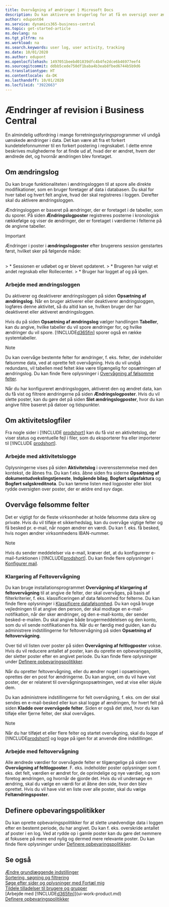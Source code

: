 ```yaml
---
title: Overvågning af ændringer | Microsoft Docs
description: Du kan aktivere en brugerlog for at få en oversigt over ændringer af data i registrerede tabeller. Du kan også spore aktiviteter med bestemte typer aktivitetslogge.
author: edupont04
ms.service: dynamics365-business-central
ms.topic: get-started-article
ms.devlang: na
ms.tgt_pltfrm: na
ms.workload: na
ms.search.keywords: user log, user activity, tracking
ms.date: 10/01/2020
ms.author: edupont
ms.openlocfilehash: 1497051beebd01839dfc4b4fe2dce6b46977eef4
ms.sourcegitcommit: ddbb5cede750df1baba4b3eab8fbed6744b5b9d6
ms.translationtype: HT
ms.contentlocale: da-DK
ms.lasthandoff: 10/01/2020
ms.locfileid: "3922663"
---
```

# <a name="auditing-changes-in-business-central"></a>Ændringer af revision i Business Central
En almindelig udfordring i mange forretningsstyringsprogrammer vil undgå uønskede ændringer i data. Det kan være alt fra et forkert kundetelefonnummer til en forkert postering i regnskabet. I dette emne beskrives mulighederne for at finde ud af, hvad der er ændret, hvem der ændrede det, og hvornår ændringen blev foretaget.

## <a name="about-the-change-log"></a>Om ændringslog 
Du kan bruge funktionaliteten i ændringsloggen til at spore alle direkte modifikationer, som en bruger foretager af data i databasen. Du skal for hver tabel og hvert felt angive, hvad der skal registreres i loggen. Derefter skal du aktivere ændringsloggen.  

Ændringsloggen er baseret på ændringer, der er foretaget i de tabeller, som du sporer. På siden **Ændringslogposter** registreres posterne i kronologisk rækkefølge og viser de ændringer, der er foretaget i værdierne i felterne på de angivne tabeller.

> [!Important]
> Ændringer i poster i **ændringslogposter** efter brugerens session genstartes først, hvilket sker på følgende måde:
<br />
> * Sessionen er udløbet og er blevet opdateret.
> * Brugeren har valgt et andet regnskab eller Rollecenter.
> * Bruger har logget af og på igen.

### <a name="working-with-the-change-log"></a>Arbejde med ændringsloggen
Du aktiverer og deaktiverer ændringsloggen på siden **Opsætning af ændringslog**. Når en bruger aktiverer eller deaktiverer ændringsloggen, logføres denne aktivitet, så du altid kan se, hvilken bruger der har deaktiveret eller aktiveret ændringsloggen.

Hvis du på siden **Opsætning af ændringslog** vælger handlingen **Tabeller**, kan du angive, hvilke tabeller du vil spore ændringer for, og hvilke ændringer du vil spore. [!INCLUDE[d365fin](includes/d365fin_md.md)] sporer også en række systemtabeller.

> [!NOTE]
> Du kan overvåge bestemte felter for ændringer, f. eks. felter, der indeholder følsomme data, ved at oprette felt overvågning. Hvis du vil undgå redundans, vil tabellen med feltet ikke være tilgængelig for opsætningen af ændringslog. Du kan finde flere oplysninger i [Overvågning af følsomme felter](across-log-changes.md#monitoring-sensitive-fields).

Når du har konfigureret ændringsloggen, aktiveret den og ændret data, kan du få vist og filtrere ændringerne på siden **Ændringslogposter**. Hvis du vil slette poster, kan du gøre det på siden **Slet ændringslogposter**, hvor du kan angive filtre baseret på datoer og tidspunkter.  

## <a name="about-activity-logs"></a>Om aktivitetslogfiler
Fra nogle sider i [!INCLUDE [prodshort](includes/prodshort.md)] kan du få vist en aktivitetslog, der viser status og eventuelle fejl i filer, som du eksporterer fra eller importerer til [!INCLUDE [prodshort](includes/prodshort.md)].  

### <a name="working-with-activity-logs"></a>Arbejde med aktivitetslogge
Oplysningerne vises på siden **Aktivitetslog** i overensstemmelse med den kontekst, de åbnes fra. Du kan f.eks. åbne siden fra siderne **Opsætning af dokumentudvekslingstjeneste**, **Indgående bilag**, **Bogført salgsfaktura** og **Bogført salgskreditnota**. Du kan tømme listen med logposter eller blot rydde oversigten over poster, der er ældre end syv dage.  

## <a name="monitoring-sensitive-fields"></a>Overvåge følsomme felter
Det er vigtigt for de fleste virksomheder at holde følsomme data sikre og private. Hvis du vil tilføje et sikkerhedslag, kan du overvåge vigtige felter og få besked pr. e-mail, når nogen ændrer en værdi. Du kan f. eks. få besked, hvis nogen ændrer virksomhedens IBAN-nummer.

> [!NOTE]
> Hvis du sender meddelelser via e-mail, kræver det, at du konfigurerer e-mail-funktionen i [!INCLUDE[prodshort](includes/prodshort.md)]. Du kan finde flere oplysninger i [Konfigurer mail](admin-how-setup-email.md).

### <a name="setting-up-field-monitoring"></a>Klargøring af Feltovervågning
Du kan bruge installationsprogrammet **Overvågning af klargøring af feltovervågning** til at angive de felter, der skal overvåges, på basis af filterkriterier, f. eks. klassificeringen af data følsomhed for felterne. Du kan finde flere oplysninger i [Klassificere datafølsomhed](admin-classifying-data-sensitivity.md). Du kan også bruge vejledningen til at angive den person, der skal modtage en e-mail-notifikation, når der sker ændringer, og den e-mail-konto, der sender besked-e-mailen. Du skal angive både brugermeddelelsen og den konto, som du vil sende notifikationen fra. Når du er færdig med guiden, kan du administrere indstillingerne for feltovervågning på siden **Opsætning af feltovervågning**. 

Over tid vil listen over poster på siden **Overvågning af feltlogposter** vokse. Hvis du vil reducere antallet af poster, kan du oprette en opbevaringspolitik, der sletter poster efter en angivet periode. Du kan finde flere oplysninger under [Definere opbevaringspolitikker](admin-data-retention-policies.md).

Når du opretter feltovervågning, eller du ændrer noget i opsætningen, oprettes der en post for ændringerne. Du kan angive, om du vil have vist poster, der er relateret til overvågningsopsætningen, ved at vise eller skjule dem. 

Du kan administrere indstillingerne for felt overvågning, f. eks. om der skal sendes en e-mail-besked eller kun skal logge af ændringen, for hvert felt på siden **Kladde over overvågede felter**. Siden er også det sted, hvor du kan tilføje eller fjerne felter, der skal overvåges.

> [!NOTE]
> Når du har tilføjet et eller flere felter og startet overvågning, skal du logge af [!INCLUDE[prodshort](includes/prodshort.md)] og logge på igen for at anvende dine indstillinger.

### <a name="working-with-field-monitoring"></a>Arbejde med feltovervågning
Alle ændrede værdier for overvågede felter er tilgængelige på siden over **Overvågning af feltlogposter**. F. eks. indeholder poster oplysninger som f. eks. det felt, værdien er ændret for, de oprindelige og nye værdier, og som foretog ændringen, og hvornår de gjorde det. Hvis du vil undersøge en ændring, skal du vælge en værdi for at åbne den side, hvor den blev oprettet. Hvis du vil have vist en liste over alle poster, skal du vælge **Feltændringsposter**.

## <a name="defining-retention-policies"></a>Definere opbevaringspolitikker
Du kan oprette opbevaringspolitikker for at slette unødvendige data i loggen efter en bestemt periode, du har angivet. Du kan f. eks. overskride antallet af poster i en log. Ved at rydde op i gamle poster kan du gøre det nemmere at fokusere på mere end nylig og dermed mere relevante poster. Du kan finde flere oplysninger under [Definere opbevaringspolitikker](admin-data-retention-policies.md).

## <a name="see-also"></a>Se også
[Ændre grundlæggende indstillinger](ui-change-basic-settings.md)  
[Sortering, søgning og filtrering](ui-enter-criteria-filters.md)  
[Søge efter sider og oplysninger med Fortæl mig](ui-search.md)  
[Tildele tilladelser til brugere og grupper](ui-define-granular-permissions.md)    
[Arbejde med [!INCLUDE[d365fin](includes/d365fin_md.md)]](ui-work-product.md)  
[Definere opbevaringspolitikker](admin-data-retention-policies.md)  
